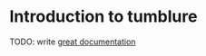 # Introduction to tumblure

TODO: write [great documentation](http://jacobian.org/writing/what-to-write/)
